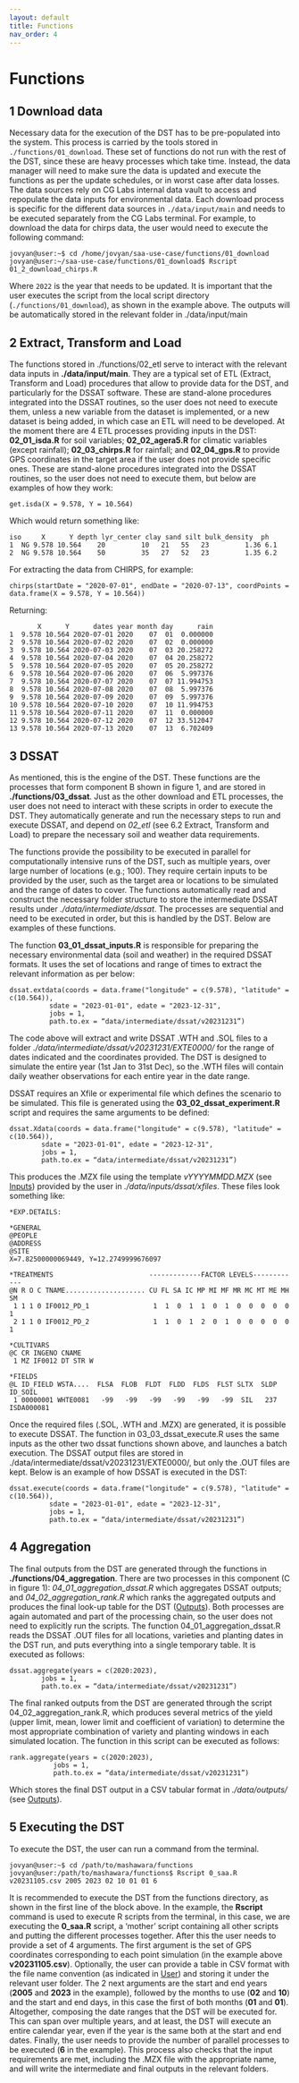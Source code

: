 ```yaml
---
layout: default
title: Functions
nav_order: 4
---
```


# Functions

## 1 Download data

Necessary data for the execution of the DST has to be pre-populated into the system.
This process is carried by the tools stored in `./functions/01_download`.
These set of functions do not run with the rest of the DST, since these are heavy processes which take time.
Instead, the data manager will need to make sure the data is updated and execute the functions as per the update schedules,
or in worst case after data losses. The data sources rely on CG Labs internal data vault to access and repopulate the data inputs for environmental data.
Each download process is specific for the different data sources in `./data/input/main` and needs to be executed separately from the CG Labs terminal.
For example, to download the data for chirps data, the user would need to execute the following command:

```
jovyan@user:~$ cd /home/jovyan/saa-use-case/functions/01_download
jovyan@user:~/saa-use-case/functions/01_download$ Rscript 01_2_download_chirps.R 
```

Where `2022` is the year that needs to be updated. It is important that the user executes the script from the local script directory
(`./functions/01_download`), as shown in the example above. The outputs will be automatically stored in the relevant folder in ./data/input/main

## 2 Extract, Transform and Load

The functions stored in ./functions/02_etl serve to interact with the relevant data inputs in **./data/input/main**. They are a typical set of ETL (Extract, Transform and Load)
procedures that allow to provide data for the DST, and particularly for the DSSAT software. These are stand-alone procedures integrated into the DSSAT routines,
so the user does not need to execute them, unless a new variable from the dataset is implemented, or a new dataset is being added, in which case an ETL will need to be developed.
At the moment there are 4 ETL processes providing inputs in the DST: **02_01_isda.R** for soil variables; **02_02_agera5.R** for climatic variables (except rainfall);
**02_03_chirps.R** for rainfall; and **02_04_gps.R** to provide GPS coordinates in the target area if the user does not provide specific ones.
These are stand-alone procedures integrated into the DSSAT routines, so the user does not need to execute them, but below are examples of how they work:

```
get.isda(X = 9.578, Y = 10.564)
```

Which would return something like:

```
iso     X      Y depth lyr_center clay sand silt bulk_density  ph
1  NG 9.578 10.564    20         10   21   55   23         1.36 6.1
2  NG 9.578 10.564    50         35   27   52   23         1.35 6.2
```

For extracting the data from CHIRPS, for example:

```
chirps(startDate = "2020-07-01", endDate = "2020-07-13", coordPoints = data.frame(X = 9.578, Y = 10.564))
```

Returning:

```
       X      Y      dates year month day      rain
1  9.578 10.564 2020-07-01 2020    07  01  0.000000
2  9.578 10.564 2020-07-02 2020    07  02  0.000000
3  9.578 10.564 2020-07-03 2020    07  03 20.258272
4  9.578 10.564 2020-07-04 2020    07  04 20.258272
5  9.578 10.564 2020-07-05 2020    07  05 20.258272
6  9.578 10.564 2020-07-06 2020    07  06  5.997376
7  9.578 10.564 2020-07-07 2020    07  07 11.994753
8  9.578 10.564 2020-07-08 2020    07  08  5.997376
9  9.578 10.564 2020-07-09 2020    07  09  5.997376
10 9.578 10.564 2020-07-10 2020    07  10 11.994753
11 9.578 10.564 2020-07-11 2020    07  11  0.000000
12 9.578 10.564 2020-07-12 2020    07  12 33.512047
13 9.578 10.564 2020-07-13 2020    07  13  6.702409
```

## 3 DSSAT

As mentioned, this is the engine of the DST. These functions are the processes that form component B shown in figure 1, and are stored in **./functions/03_dssat**.
Just as the other download and ETL processes, the user does not need to interact with these scripts in order to execute the DST.
They automatically generate and run the necessary steps to run and execute DSSAT, and depend on *02_etl* (see 6.2 Extract, Transform and Load)
to prepare the necessary soil and weather data requirements.

The functions provide the possibility to be executed in parallel for computationally intensive runs of the DST, such as multiple years, over large number of locations (e.g.; 100).
They require certain inputs to be provided by the user, such as the target area or locations to be simulated and the range of dates to cover.
The functions automatically read and construct the necessary folder structure to store the intermediate DSSAT results under *./data/intermediate/dssat*.
The processes are sequential and need to be executed in order, but this is handled by the DST. Below are examples of these functions.

The function **03_01_dssat_inputs.R** is responsible for preparing the necessary environmental data (soil and weather) in the required DSSAT formats.
It uses the set of locations and range of times to extract the relevant information as per below:

```
dssat.extdata(coords = data.frame("longitude" = c(9.578), "latitude" = c(10.564)),
	      sdate = "2023-01-01", edate = "2023-12-31",
	      jobs = 1,
	      path.to.ex = “data/intermediate/dssat/v20231231”)
```
The code above will extract and write DSSAT .WTH and .SOL files to a folder *./data/intermediate/dssat/v20231231/EXTE0000/* for the range of dates indicated and the coordinates provided.
The DST is designed to simulate the entire year (1st Jan to 31st Dec), so the .WTH files will contain daily weather observations for each entire year in the date range.

DSSAT requires an Xfile or experimental file which defines the scenario to be simulated. This file is generated using the **03_02_dssat_experiment.R** script and requires the same arguments to be defined:

```
dssat.Xdata(coords = data.frame("longitude" = c(9.578), "latitude" = c(10.564)),
	    sdate = "2023-01-01", edate = "2023-12-31",
	    jobs = 1,
	    path.to.ex = “data/intermediate/dssat/v20231231”)
```

This produces the .MZX file using the template *vYYYYMMDD.MZX* (see [Inputs](architecture.html/#1-inputs)) provided by the user in *./data/inputs/dssat/xfiles*. These files look something like:

```
*EXP.DETAILS: 

*GENERAL
@PEOPLE
@ADDRESS
@SITE
X=7.82500000069449, Y=12.2749999676097

*TREATMENTS                        -------------FACTOR LEVELS------------
@N R O C TNAME.................... CU FL SA IC MP MI MF MR MC MT ME MH SM
 1 1 1 0 IF0012_PD_1                1  1  0  1  1  0  1  0  0  0  0  0  1
 2 1 1 0 IF0012_PD_2                1  1  0  1  2  0  1  0  0  0  0  0  1

*CULTIVARS
@C CR INGENO CNAME
 1 MZ IF0012 DT STR W

*FIELDS
@L ID_FIELD WSTA....  FLSA  FLOB  FLDT  FLDD  FLDS  FLST SLTX  SLDP  ID_SOIL    
 1 00000001 WHTE0081   -99   -99   -99   -99   -99   -99  SIL   237  ISDA000081
```

Once the required files (.SOL, .WTH and .MZX) are generated, it is possible to execute DSSAT. The function in 03_03_dssat_execute.R uses the same inputs as the other two dssat functions shown above,
and launches a batch execution. The DSSAT output files are stored in ./data/intermediate/dssat/v20231231/EXTE0000/, but only the .OUT files are kept. Below is an example of how DSSAT is executed in the DST:

```
dssat.execute(coords = data.frame("longitude" = c(9.578), "latitude" = c(10.564)),
	      sdate = "2023-01-01", edate = "2023-12-31",
	      jobs = 1,
	      path.to.ex = “data/intermediate/dssat/v20231231”)
```

## 4 Aggregation

The final outputs from the DST are generated through the functions in **./functions/04_aggregation**. There are two processes in this component (C in figure 1): *04_01_aggregation_dssat.R*
which aggregates DSSAT outputs; and *04_02_aggregation_rank.R* which ranks the aggregated outputs and produces the final look-up table for the DST ([Outputs](architecture.html#3-outputs)).
Both processes are again automated and part of the processing chain, so the user does not need to explicitly run the scripts. The function 04_01_aggregation_dssat.R reads the DSSAT .OUT files
for all locations, varieties and planting dates in the DST run, and puts everything into a single temporary table. It is executed as follows:

```
dssat.aggregate(years = c(2020:2023),
		jobs = 1,
		path.to.ex = “data/intermediate/dssat/v20231231”)
```

The final ranked outputs from the DST are generated through the script 04_02_aggregation_rank.R, which produces several metrics of the yield (upper limit, mean, lower limit and coefficient of variation)
to determine the most appropriate combination of variety and planting windows in each simulated location. The function in this script can be executed as follows:		

```
rank.aggregate(years = c(2020:2023),
	       jobs = 1,
	       path.to.ex = “data/intermediate/dssat/v20231231”)
```

Which stores the final DST output in a CSV tabular format in *./data/outputs/* (see [Outputs](architecture.html#3-outputs)).

## 5 Executing the DST

To execute the DST, the user can run a command from the terminal.

```
jovyan@user:~$ cd /path/to/mashawara/functions
jovyan@user:/path/to/mashawara/functions$ Rscript 0_saa.R v20231105.csv 2005 2023 02 10 01 01 6
```

It is recommended to execute the DST from the functions directory, as shown in the first line of the block above. In the example, the **Rscript** command is used to execute R scripts from the terminal,
in this case, we are executing the **0_saa.R** script, a ‘mother’ script containing all other scripts and putting the different processes together. After this the user needs to provide a set of 4 arguments.
The first argument is the set of GPS coordinates corresponding to each point simulation (in the example above **v20231105.csv**). Optionally, the user can provide a table in CSV format with the file name convention
(as indicated in [User](architecture.html#13-user)) and storing it under the relevant user folder. The 2 next arguments are the start and end years (**2005** and **2023** in the example), followed by the months to use (**02** and **10**) and the start and end days, in this case the first of both months (**01** and **01**).
Altogether, composing the date ranges that the DST will be executed for. This can span over multiple years, and at least, the DST will execute an entire calendar year,
even if the year is the same both at the start and end dates. Finally, the user needs to provide the number of parallel processes to be executed (**6** in the example).
This process also checks that the input requirements are met, including the .MZX file with the appropriate name, and will write the intermediate and final outputs in the relevant folders.

